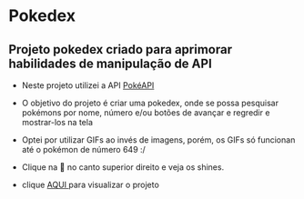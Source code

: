 # Pokedex

## Projeto pokedex criado para aprimorar habilidades de manipulação de API

- Neste projeto utilizei a API <a href="https://pokeapi.co/" target="_blank"> PokéAPI </a> 
- O objetivo do projeto é criar uma pokedex, onde se possa pesquisar pokémons por nome, número e/ou botões de avançar e regredir e mostrar-los na tela
- Optei por utilizar GIFs ao invés de imagens, porém, os GIFs só funcionan até o pokémon de número 649 :/
- Clique na 🌟 no canto superior direito e veja os shines.

- clique <a href="https://flaviogp.github.io/pokedex/" target="_blank"> AQUI </a>  para visualizar o projeto
